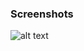### Screenshots

![alt text](https://github.com/andreiseverin/WeaponMod-guns-backup/blob/main/wpn_skull4/skull4.png?raw=true)